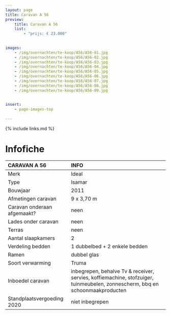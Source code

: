 ```yaml
---
layout: page
title: Caravan A 56
preview: 
    title: Caravan A 56
    list:
        - "prijs: € 23.000"
        
        
images:
    - /img/overnachten/te-koop/A56/A56-01.jpg
    - /img/overnachten/te-koop/A56/A56-02.jpg
    - /img/overnachten/te-koop/A56/A56-03.jpg
    - /img/overnachten/te-koop/A56/A56-04.jpg
    - /img/overnachten/te-koop/A56/A56-05.jpg
    - /img/overnachten/te-koop/A56/A56-06.jpg
    - /img/overnachten/te-koop/A56/A56-07.jpg
    - /img/overnachten/te-koop/A56/A56-08.jpg
    - /img/overnachten/te-koop/A56/A56-09.jpg
    
    
insert:
    - page-images-top
    
---
```


{% include links.md %}



# Infofiche 

CARAVAN A 56                | INFO        | 
:---------------------------|:------------|
Merk                        |Ideal 
Type                        |Isamar
Bouwjaar                    |2011
Afmetingen caravan          |9 x 3,70 m
Caravan onderaan afgemaakt? |neen
Lades onder caravan         |neen
Terras                      |neen
Aantal slaapkamers          |2
Verdeling bedden            |1 dubbelbed + 2 enkele bedden 
Ramen                       |dubbel glas
Soort verwarming            |Truma
Inboedel caravan            |inbegrepen, behalve Tv & receiver, servies, koffiemachine, stofzuiger, tuinmeubelen, zonnescherm, bbq en schoonmaakproducten
Standplaatsvergoeding 2020  |niet inbegrepen